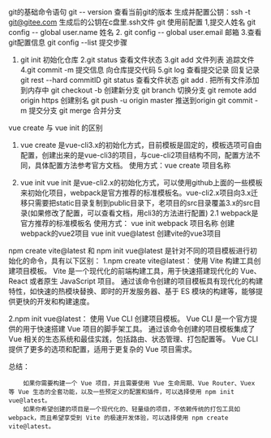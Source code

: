 git的基础命令语句
git -- version  查看当前git的版本
生成并配置公钥：ssh -t git@gitee.com
生成后的公钥在c盘里.ssh文件
git 使用前配置
1,提交人姓名 git config -- global user.name 姓名
2. git config -- global user.email 邮箱
3.查看git配置信息 git config --list
提交步骤
1. git init 初始化仓库
2.git status 查看文件状态
3.git add 文件列表 追踪文件
4.git commit -m 提交信息 向仓库提交代码
5.git log 查看提交记录
回复记录
git rest --hard commitID
git status   查看文件状态
git add .     把所有文件添加到内存中
git checkout -b  创建新分支
git branch   切换分支
git remote add origin https  创建别名
git push -u origin  master 推送到origin
git commit -m 提交分支
git merge 合并分支


vue create 与 vue init 的区别 
1. vue create
是vue-cli3.x的初始化方式，目前模板是固定的，模板选项可自由配置，创建出来的是vue-cli3的项目，与cue-cli2项目结构不同，配置方法不同，具体配置方法参考官方文档。
使用方式：vue create 项目名称

2. vue init
vue init 是vue-cli2.x的初始化方式，可以使用github上面的一些模板来初始化项目，webpack是官方推荐的标准模板名。vue-cli2.x项目向3.x迁移只需要把static目录复制到public目录下，老项目的src目录覆盖3.x的src目录(如果修改了配置，可以查看文档，用cli3的方法进行配置)
2.1 webpack是官方推荐的标准模板名
使用方式：
vue init webpack 项目名称  创建webpack的vue2项目
vue init vue@latest       创建vite的vue3项目


npm create vite@latest 和 npm init vue@latest 是针对不同的项目模板进行初始化的命令，具有以下区别：
1.npm create vite@latest：
         使用 Vite 构建工具创建项目模板。
        Vite 是一个现代化的前端构建工具，用于快速搭建现代化的 Vue、React 或者原生 JavaScript 项目。
        通过该命令创建的项目模板具有现代化的构建特性，如快速的热模块替换、即时的开发服务器、基于 ES 模块的构建等，能够提供更快的开发和构建速度。

2.npm init vue@latest：
        使用 Vue CLI 创建项目模板。
        Vue CLI 是一个官方提供的用于快速搭建 Vue 项目的脚手架工具。
        通过该命令创建的项目模板集成了 Vue 相关的生态系统和最佳实践，包括路由、状态管理、打包配置等。
        Vue CLI 提供了更多的选项和配置，适用于更复杂的 Vue 项目需求。

总结：

        如果你需要构建一个 Vue 项目，并且需要使用 Vue 生命周期、Vue Router、Vuex 等 Vue 生态的全套功能，以及一些预定义的配置和插件，可以选择使用 npm init vue@latest。
        如果你希望创建的项目是一个现代化的、轻量级的项目，不依赖传统的打包工具如 webpack，而且希望享受到 Vite 的极速开发体验，可以选择使用 npm create vite@latest。